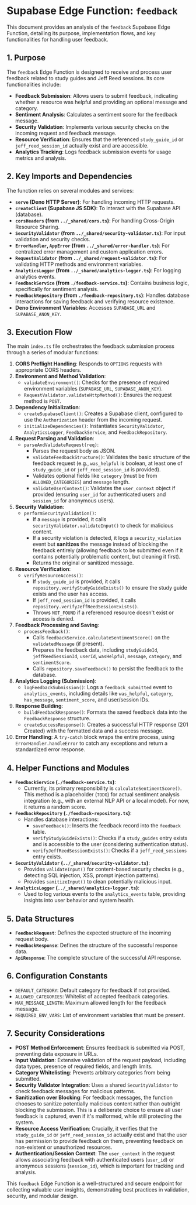 # Supabase Edge Function: `feedback`

This document provides an analysis of the `feedback` Supabase Edge Function, detailing its purpose, implementation flows, and key functionalities for handling user feedback.

## 1. Purpose

The `feedback` Edge Function is designed to receive and process user feedback related to study guides and Jeff Reed sessions. Its core functionalities include:

-   **Feedback Submission**: Allows users to submit feedback, indicating whether a resource was helpful and providing an optional message and category.
-   **Sentiment Analysis**: Calculates a sentiment score for the feedback message.
-   **Security Validation**: Implements various security checks on the incoming request and feedback message.
-   **Resource Verification**: Ensures that the referenced `study_guide_id` or `jeff_reed_session_id` actually exist and are accessible.
-   **Analytics Tracking**: Logs feedback submission events for usage metrics and analysis.

## 2. Key Imports and Dependencies

The function relies on several modules and services:

-   **`serve` (Deno HTTP Server)**: For handling incoming HTTP requests.
-   **`createClient` (Supabase JS SDK)**: To interact with the Supabase API (database).
-   **`corsHeaders` (from `../_shared/cors.ts`)**: For handling Cross-Origin Resource Sharing.
-   **`SecurityValidator` (from `../_shared/security-validator.ts`)**: For input validation and security checks.
-   **`ErrorHandler`, `AppError` (from `../_shared/error-handler.ts`)**: For centralized error management and custom application errors.
-   **`RequestValidator` (from `../_shared/request-validator.ts`)**: For validating HTTP methods and environment variables.
-   **`AnalyticsLogger` (from `../_shared/analytics-logger.ts`)**: For logging analytics events.
-   **`FeedbackService` (from `./feedback-service.ts`)**: Contains business logic, specifically for sentiment analysis.
-   **`FeedbackRepository` (from `./feedback-repository.ts`)**: Handles database interactions for saving feedback and verifying resource existence.
-   **Deno Environment Variables**: Accesses `SUPABASE_URL` and `SUPABASE_ANON_KEY`.

## 3. Execution Flow

The main `index.ts` file orchestrates the feedback submission process through a series of modular functions:

1.  **CORS Preflight Handling**: Responds to `OPTIONS` requests with appropriate CORS headers.
2.  **Environment and Method Validation**:
    *   `validateEnvironment()`: Checks for the presence of required environment variables (`SUPABASE_URL`, `SUPABASE_ANON_KEY`).
    *   `RequestValidator.validateHttpMethod()`: Ensures the request method is `POST`.
3.  **Dependency Initialization**:
    *   `createSupabaseClient()`: Creates a Supabase client, configured to use the `Authorization` header from the incoming request.
    *   `initializeDependencies()`: Instantiates `SecurityValidator`, `AnalyticsLogger`, `FeedbackService`, and `FeedbackRepository`.
4.  **Request Parsing and Validation**:
    *   `parseAndValidateRequest(req)`:
        *   Parses the request body as JSON.
        *   `validateFeedbackStructure()`: Validates the basic structure of the feedback request (e.g., `was_helpful` is boolean, at least one of `study_guide_id` or `jeff_reed_session_id` is provided).
        *   Validates optional fields like `category` (must be from `ALLOWED_CATEGORIES`) and `message` length.
        *   `validateUserContext()`: Validates the `user_context` object if provided (ensuring `user_id` for authenticated users and `session_id` for anonymous users).
5.  **Security Validation**:
    *   `performSecurityValidation()`:
        *   If a `message` is provided, it calls `securityValidator.validateInput()` to check for malicious content.
        *   If a security violation is detected, it logs a `security_violation` event but **sanitizes** the message instead of blocking the feedback entirely (allowing feedback to be submitted even if it contains potentially problematic content, but cleaning it first).
        *   Returns the original or sanitized message.
6.  **Resource Verification**:
    *   `verifyResourceAccess()`:
        *   If `study_guide_id` is provided, it calls `repository.verifyStudyGuideExists()` to ensure the study guide exists and the user has access.
        *   If `jeff_reed_session_id` is provided, it calls `repository.verifyJeffReedSessionExists()`.
        *   Throws `NOT_FOUND` if a referenced resource doesn't exist or access is denied.
7.  **Feedback Processing and Saving**:
    *   `processFeedback()`:
        *   Calls `feedbackService.calculateSentimentScore()` on the `validatedMessage` (if present).
        *   Prepares the feedback data, including `studyGuideId`, `jeffReedSessionId`, `userId`, `wasHelpful`, `message`, `category`, and `sentimentScore`.
        *   Calls `repository.saveFeedback()` to persist the feedback to the database.
8.  **Analytics Logging (Submission)**:
    *   `logFeedbackSubmission()`: Logs a `feedback_submitted` event to `analytics_events`, including details like `was_helpful`, `category`, `has_message`, `sentiment_score`, and user/session IDs.
9.  **Response Building**:
    *   `buildFeedbackResponse()`: Formats the saved feedback data into the `FeedbackResponse` structure.
    *   `createSuccessResponse()`: Creates a successful HTTP response (201 Created) with the formatted data and a success message.
10. **Error Handling**: A `try-catch` block wraps the entire process, using `ErrorHandler.handleError` to catch any exceptions and return a standardized error response.

## 4. Helper Functions and Modules

-   **`FeedbackService` (`./feedback-service.ts`)**:
    *   Currently, its primary responsibility is `calculateSentimentScore()`. This method is a placeholder (`TODO`) for actual sentiment analysis integration (e.g., with an external NLP API or a local model). For now, it returns a random score.
-   **`FeedbackRepository` (`./feedback-repository.ts`)**:
    *   Handles database interactions:
        *   `saveFeedback()`: Inserts the feedback record into the `feedback` table.
        *   `verifyStudyGuideExists()`: Checks if a `study_guides` entry exists and is accessible to the user (considering authentication status).
        *   `verifyJeffReedSessionExists()`: Checks if a `jeff_reed_sessions` entry exists.
-   **`SecurityValidator` (`../_shared/security-validator.ts`)**:
    *   Provides `validateInput()` for content-based security checks (e.g., detecting SQL injection, XSS, prompt injection patterns).
    *   Provides `sanitizeInput()` to clean potentially malicious input.
-   **`AnalyticsLogger` (`../_shared/analytics-logger.ts`)**:
    *   Used to log various events to the `analytics_events` table, providing insights into user behavior and system health.

## 5. Data Structures

-   **`FeedbackRequest`**: Defines the expected structure of the incoming request body.
-   **`FeedbackResponse`**: Defines the structure of the successful response data.
-   **`ApiResponse`**: The complete structure of the successful API response.

## 6. Configuration Constants

-   `DEFAULT_CATEGORY`: Default category for feedback if not provided.
-   `ALLOWED_CATEGORIES`: Whitelist of accepted feedback categories.
-   `MAX_MESSAGE_LENGTH`: Maximum allowed length for the feedback message.
-   `REQUIRED_ENV_VARS`: List of environment variables that must be present.

## 7. Security Considerations

-   **POST Method Enforcement**: Ensures feedback is submitted via POST, preventing data exposure in URLs.
-   **Input Validation**: Extensive validation of the request payload, including data types, presence of required fields, and length limits.
-   **Category Whitelisting**: Prevents arbitrary categories from being submitted.
-   **Security Validator Integration**: Uses a shared `SecurityValidator` to check feedback messages for malicious patterns.
-   **Sanitization over Blocking**: For feedback messages, the function chooses to sanitize potentially malicious content rather than outright blocking the submission. This is a deliberate choice to ensure all user feedback is captured, even if it's malformed, while still protecting the system.
-   **Resource Access Verification**: Crucially, it verifies that the `study_guide_id` or `jeff_reed_session_id` actually exist and that the user has permission to provide feedback on them, preventing feedback on non-existent or unauthorized resources.
-   **Authentication/Session Context**: The `user_context` in the request allows associating feedback with authenticated users (`user_id`) or anonymous sessions (`session_id`), which is important for tracking and analysis.

This `feedback` Edge Function is a well-structured and secure endpoint for collecting valuable user insights, demonstrating best practices in validation, security, and modular design.
